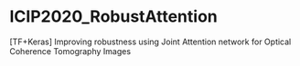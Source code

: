 # ICIP2020_RobustAttention
[TF+Keras] Improving robustness using Joint Attention network for Optical Coherence Tomography Images 
